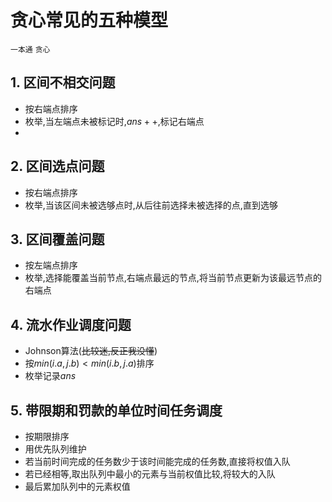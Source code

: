 # 贪心常见的五种模型

` 一本通 ` `贪心`

## 1. 区间不相交问题

- 按右端点排序
- 枚举,当左端点未被标记时,$ans++$,标记右端点 
- 
## 2. 区间选点问题

- 按右端点排序
- 枚举,当该区间未被选够点时,从后往前选择未被选择的点,直到选够

## 3. 区间覆盖问题

- 按左端点排序
- 枚举,选择能覆盖当前节点,右端点最远的节点,将当前节点更新为该最远节点的右端点

## 4. 流水作业调度问题

- Johnson算法(~~比较迷,反正我没懂~~)
- 按$min(i.a,j.b)<min(i.b,j.a)$排序
- 枚举记录$ans$

## 5. 带限期和罚款的单位时间任务调度

- 按期限排序
- 用优先队列维护
- 若当前时间完成的任务数少于该时间能完成的任务数,直接将权值入队
- 若已经相等,取出队列中最小的元素与当前权值比较,将较大的入队
- 最后累加队列中的元素权值
<!--stackedit_data:
eyJoaXN0b3J5IjpbODk3OTg4MzUyXX0=
-->